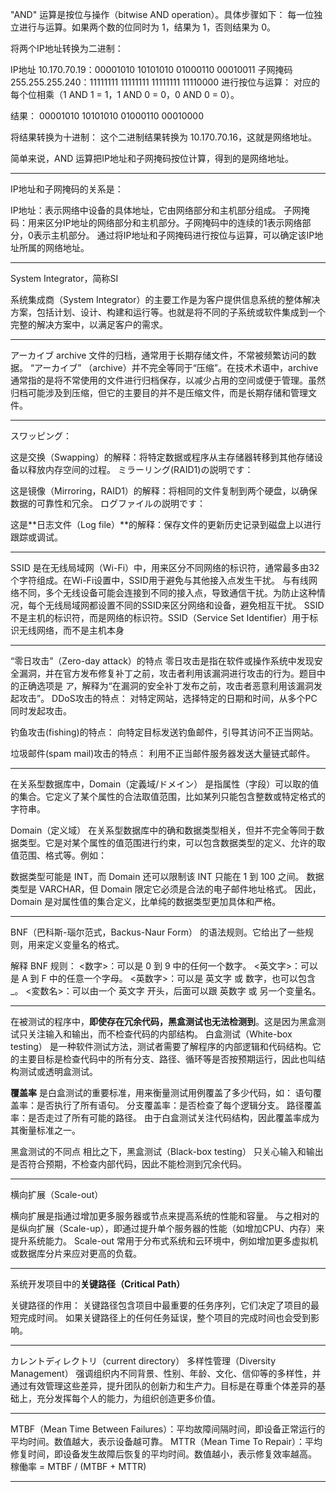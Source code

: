 "AND" 运算是按位与操作（bitwise AND operation）。具体步骤如下：
每一位独立进行与运算。如果两个数的位同时为 1，结果为 1，否则结果为 0。

将两个IP地址转换为二进制：

IP地址 10.170.70.19：00001010 10101010 01000110 00010011
子网掩码 255.255.255.240：11111111 11111111 11111111 11110000
进行按位与运算： 对应的每个位相乘（1 AND 1 = 1，1 AND 0 = 0，0 AND 0 = 0）。

结果： 00001010 10101010 01000110 00010000

将结果转换为十进制： 这个二进制结果转换为 10.170.70.16，这就是网络地址。

简单来说，AND 运算把IP地址和子网掩码按位计算，得到的是网络地址。

---

IP地址和子网掩码的关系是：

IP地址：表示网络中设备的具体地址，它由网络部分和主机部分组成。
子网掩码：用来区分IP地址的网络部分和主机部分。子网掩码中的连续的1表示网络部分，0表示主机部分。
通过将IP地址和子网掩码进行按位与运算，可以确定该IP地址所属的网络地址。

---

System Integrator，简称SI

系统集成商（System Integrator）的主要工作是为客户提供信息系统的整体解决方案，包括计划、设计、构建和运行等。也就是将不同的子系统或软件集成到一个完整的解决方案中，以满足客户的需求。

---

アーカイブ
archive
文件的归档，通常用于长期存储文件，不常被频繁访问的数据。
“アーカイブ” （archive）并不完全等同于“压缩”。在技术术语中，archive 通常指的是将不常使用的文件进行归档保存，以减少占用的空间或便于管理。虽然归档可能涉及到压缩，但它的主要目的并不是压缩文件，而是长期存储和管理文件。

---

スワッピング：

这是交换（Swapping）的解释：将特定数据或程序从主存储器转移到其他存储设备以释放内存空间的过程。
ミラーリング(RAID1)の説明です：

这是镜像（Mirroring，RAID1）的解释：将相同的文件复制到两个硬盘，以确保数据的可靠性和冗余。
ログファイルの説明です：

这是**日志文件（Log file）**的解释：保存文件的更新历史记录到磁盘上以进行跟踪或调试。

---

SSID 是在无线局域网（Wi-Fi）中，用来区分不同网络的标识符，通常最多由32个字符组成。在Wi-Fi设置中，SSID用于避免与其他接入点发生干扰。
与有线网络不同，多个无线设备可能会连接到不同的接入点，导致通信干扰。为防止这种情况，每个无线局域网都设置不同的SSID来区分网络和设备，避免相互干扰。
SSID 不是主机的标识符，而是网络的标识符。SSID（Service Set Identifier）用于标识无线网络，而不是主机本身

---

“零日攻击”（Zero-day attack）的特点
零日攻击是指在软件或操作系统中发现安全漏洞，并在官方发布修复补丁之前，攻击者利用该漏洞进行攻击的行为。题目中的正确选项是 ア，解释为“在漏洞的安全补丁发布之前，攻击者恶意利用该漏洞发起攻击”。
DDoS攻击的特点：
对特定网站，选择特定的日期和时间，从多个PC同时发起攻击。

钓鱼攻击(fishing)的特点：
向特定目标发送钓鱼邮件，引导其访问不正当网站。

垃圾邮件(spam mail)攻击的特点：
利用不正当邮件服务器发送大量链式邮件。

---

在关系型数据库中，Domain（定義域/ドメイン） 是指属性（字段）可以取的值的集合。它定义了某个属性的合法取值范围，比如某列只能包含整数或特定格式的字符串。

Domain（定义域） 在关系型数据库中的确和数据类型相关，但并不完全等同于数据类型。它是对某个属性的值范围进行约束，可以包含数据类型的定义、允许的取值范围、格式等。例如：

数据类型可能是 INT，而 Domain 还可以限制该 INT 只能在 1 到 100 之间。
数据类型是 VARCHAR，但 Domain 限定它必须是合法的电子邮件地址格式。
因此，Domain 是对属性值的集合定义，比单纯的数据类型更加具体和严格。

---

BNF（巴科斯-瑙尔范式，Backus-Naur Form） 的语法规则。它给出了一些规则，用来定义变量名的格式。

解释 BNF 规则：
<数字>：可以是 0 到 9 中的任何一个数字。
<英文字>：可以是 A 到 F 中的任意一个字母。
<英数字>：可以是 英文字 或 数字，也可以包含 _。
<変数名>：可以由一个 英文字 开头，后面可以跟 英数字 或 另一个变量名。

---

在被测试的程序中，**即使存在冗余代码，黑盒测试也无法检测到**。这是因为黑盒测试只关注输入和输出，而不检查代码的内部结构。
白盒测试（White-box testing） 是一种软件测试方法，测试者需要了解程序的内部逻辑和代码结构。它的主要目标是检查代码中的所有分支、路径、循环等是否按预期运行，因此也叫结构测试或透明盒测试。

**覆盖率** 是白盒测试的重要标准，用来衡量测试用例覆盖了多少代码，如：
语句覆盖率：是否执行了所有语句。
分支覆盖率：是否检查了每个逻辑分支。
路径覆盖率：是否走过了所有可能的路径。
由于白盒测试关注代码结构，因此覆盖率成为其衡量标准之一。

黑盒测试的不同点
相比之下，黑盒测试（Black-box testing） 只关心输入和输出是否符合预期，不检查内部代码，因此不能检测到冗余代码。

---

横向扩展（Scale-out）

横向扩展是指通过增加更多服务器或节点来提高系统的性能和容量。
与之相对的是纵向扩展（Scale-up），即通过提升单个服务器的性能（如增加CPU、内存）来提升系统能力。
Scale-out 常用于分布式系统和云环境中，例如增加更多虚拟机或数据库分片来应对更高的负载。

---

系统开发项目中的**关键路径（Critical Path）**

关键路径的作用：
关键路径包含项目中最重要的任务序列，它们决定了项目的最短完成时间。
如果关键路径上的任何任务延误，整个项目的完成时间也会受到影响。

---

カレントディレクトリ（current directory）
多样性管理（Diversity Management） 强调组织内不同背景、性别、年龄、文化、信仰等的多样性，并通过有效管理这些差异，提升团队的创新力和生产力。目标是在尊重个体差异的基础上，充分发挥每个人的能力，为组织创造更多价值。

---

MTBF（Mean Time Between Failures）：平均故障间隔时间，即设备正常运行的平均时间。数值越大，表示设备越可靠。
MTTR（Mean Time To Repair）：平均修复时间，即设备发生故障后恢复的平均时间。数值越小，表示修复效率越高。
稼働率 = MTBF / (MTBF + MTTR)

---


 
